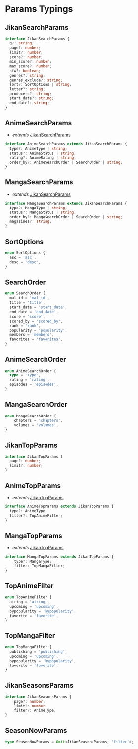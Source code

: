 # Params Typings

## JikanSearchParams

```ts
interface JikanSearchParams {
  q?: string;
  page?: number;
  limit?: number;
  score?: number;
  min_score?: number;
  max_score?: number;
  sfw?: boolean;
  genres?: string;
  genres_exclude?: string;
  sort?: SortOptions | string;
  letter?: string;
  producers?: string;
  start_date?: string;
  end_date?: string;
}
```

## AnimeSearchParams

- *extends* [JikanSearchParams](#jikansearchparams)

```ts
interface AnimeSearchParams extends JikanSearchParams {
  type?: AnimeType | string;
  status?: AnimeStatus | string;
  rating?: AnimeRating | string;
  order_by?: AnimeSearchOrder | SearchOrder | string;
}
```

## MangaSearchParams

- *extends* [JikanSearchParams](#jikansearchparams)

```ts
interface MangaSearchParams extends JikanSearchParams {
  type?: MangaType | string;
  status?: MangaStatus | string;
  order_by?: MangaSearchOrder | SearchOrder | string;
  magazines?: string;
}
```

## SortOptions

```ts
enum SortOptions {
  asc = 'asc',
  desc = 'desc',
}
```

## SearchOrder

```ts
enum SearchOrder {
  mal_id = 'mal_id',
  title = 'title',
  start_date = 'start_date',
  end_date = 'end_date',
  score = 'score',
  scored_by = 'scored_by',
  rank = 'rank',
  popularity = 'popularity',
  members = 'members',
  favorites = 'favorites',
}
```

## AnimeSearchOrder

```ts
enum AnimeSearchOrder {
  type = 'type',
  rating = 'rating',
  episodes = 'episodes',
}
```

## MangaSearchOrder

```ts
enum MangaSearchOrder {
    chapters = 'chapters',
    volumes = 'volumes',
}
```

## JikanTopParams

```ts
interface JikanTopParams {
  page?: number;
  limit?: number;
}
```

## AnimeTopParams

- *extends* [JikanTopParams](#jikantopparams)

```ts
interface AnimeTopParams extends JikanTopParams {
  type?: AnimeType;
  filter?: TopAnimeFilter;
}
```

## MangaTopParams

- *extends* [JikanTopParams](#jikantopparams)

```ts
interface MangaTopParams extends JikanTopParams {
    type?: MangaType;
    filter: TopMangaFilter;
}
```

## TopAnimeFilter

```ts
enum TopAnimeFilter {
  airing = 'airing',
  upcoming = 'upcoming',
  bypopularity = 'bypopularity',
  favorite = 'favorite',
}
```

## TopMangaFilter

```ts
enum TopMangaFilter {
  publishing = 'publishing',
  upcoming = 'upcoming',
  bypopularity = 'bypopularity',
  favorite = 'favorite',
}
```

## JikanSeasonsParams

```ts
interface JikanSeasonsParams {
    page?: number;
    limit?: number;
    filter?: AnimeType;
}
```

## SeasonNowParams

```ts
type SeasonNowParams = Omit<JikanSeasonsParams, 'filter'>;
```
